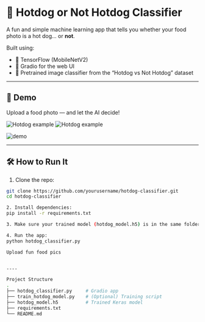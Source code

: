 # 🌭 Hotdog or Not Hotdog Classifier

A fun and simple machine learning app that tells you whether your food photo is a hot dog... or **not**.

Built using:
- 🧠 TensorFlow (MobileNetV2)
- 🎨 Gradio for the web UI
- 📸 Pretrained image classifier from the “Hotdog vs Not Hotdog” dataset

---

## 🚀 Demo

Upload a food photo — and let the AI decide!

![Hotdog example](demo/hotdog_correct.jpg)
![Hotdog example](demo/hotdog_incorrect.jpg)

![demo](https://media.giphy.com/media/xT0xeJpnrWC4XWblEk/giphy.gif) <!-- Optional animated gif -->

---

## 🛠 How to Run It

1. Clone the repo:
```bash
git clone https://github.com/yourusername/hotdog-classifier.git
cd hotdog-classifier

2. Install dependencies:
pip install -r requirements.txt

3. Make sure your trained model (hotdog_model.h5) is in the same folder.

4. Run the app:
python hotdog_classifier.py

Upload fun food pics 


----

Project Structure
.
├── hotdog_classifier.py     # Gradio app
├── train_hotdog_model.py    # (Optional) Training script
├── hotdog_model.h5          # Trained Keras model
├── requirements.txt
└── README.md


